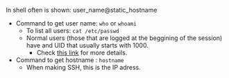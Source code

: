 
In shell often is shown:
user_name@static_hostname

- Command to get user name: `who` or `whoami`
    - To list all users: `cat /etc/passwd`
    - Normal users (those that are logged at the beggining of the session) have and UID that usually starts with 1000.
        - Check [this link](https://devconnected.com/how-to-list-users-and-groups-on-linux/#:~:text=In%20order%20to%20list%20users,navigate%20within%20the%20username%20list.) for more details.
- Command to get hostname : `hostname`
    - When making SSH, this is the IP adress.
